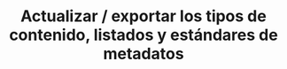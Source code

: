 ---
title: 'Actualizar / exportar los tipos de contenido, listados y estándares de metadatos'
description: ''
---